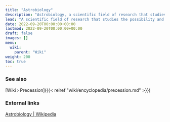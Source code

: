 ```yaml
---
title: "Astrobiology"
description: "Astrobiology, a scientific field of research that studies the possibility and conditions of extraterrestrial life."
lead: "A scientific field of research that studies the possibility and conditions of extraterrestrial life."
date: 2022-09-20T00:00:00+00:00
lastmod: 2022-09-20T00:00:00+00:00
draft: false
images: []
menu:
  wiki:
    parent: "Wiki"
weight: 200
toc: true
---
```


### See also

[Wiki › Precession]({{< relref "wiki/encyclopedia/precession.md" >}})</br>

### External links

[Astrobiology | Wikipedia](https://en.wikipedia.org/wiki/Astrobiology)

